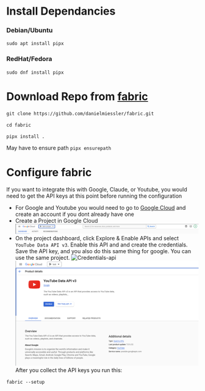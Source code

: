# Install Dependancies

### Debian/Ubuntu
```
sudo apt install pipx
```
### RedHat/Fedora
```
sudo dnf install pipx
```
# Download Repo from [fabric](https://github.com/danielmiessler/fabric)

```
git clone https://github.com/danielmiessler/fabric.git
```

```
cd fabric
```
```
pipx install .
```
May have to ensure path `pipx ensurepath`

# Configure fabric

If you want to integrate this with Google, Claude, or Youtube, you would need to get the API keys at this point before running the configuration
- For Google and Youtube you would need to go to [Google Cloud](https://console.cloud.google.com/) and create an account if you dont already have one
- Create a Project in Google Cloud
![Google Cloud Project](https://github.com/ebelious/Self-Hosted/blob/main/Images/Screenshot%20from%202024-07-12%2016-31-29.png)
- On the project dashboard, click Explore & Enable APIs and select `YouTube Data API v3`. Enable this API and and create the credentials. Save the API key, and you also do this same thing for google. You can use the same project.
![Credentials-api](https://github.com/user-attachments/assets/749172c5-57ee-404a-8326-3ced35607f8b)
![Enable API](https://github.com/ebelious/Self-Hosted/blob/main/Images/Screenshot%20from%202024-07-12%2016-43-27.png)
After you collect the API keys you run this:
```
fabric --setup
```
